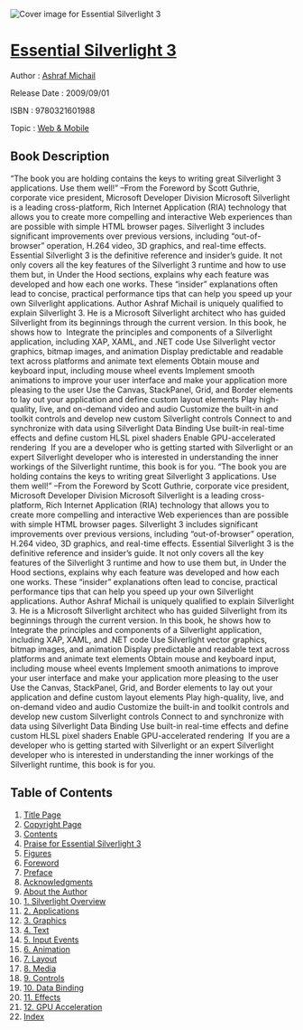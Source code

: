 ![Cover image for Essential Silverlight 3](https://imgdetail.ebookreading.net/cover/cover/web_mobile/EB9780321601988.jpg)

[Essential Silverlight 3](https://ebookreading.net/view/book/Essential+Silverlight+3-EB9780321601988_1.html "Essential Silverlight 3")
====================================================================================================================

Author : [Ashraf Michail](https://ebookreading.net/search/author/Ashraf+Michail)

Release Date : 2009/09/01

ISBN : 9780321601988

Topic : [Web & Mobile](https://ebookreading.net/search/category/web-mobile)

Book Description
-----------------

“The book you are holding contains the keys to writing great Silverlight 3 applications. Use them well!”
–From the Foreword by Scott Guthrie, corporate vice president, Microsoft Developer Division
Microsoft Silverlight is a leading cross-platform, Rich Internet Application (RIA) technology that allows you to create more compelling and interactive Web experiences than are possible with simple HTML browser pages. Silverlight 3 includes significant improvements over previous versions, including “out-of-browser” operation, H.264 video, 3D graphics, and real-time effects.
Essential Silverlight 3 is the definitive reference and insider’s guide. It not only covers all the key features of the Silverlight 3 runtime and how to use them but, in Under the Hood sections, explains why each feature was developed and how each one works. These “insider” explanations often lead to concise, practical performance tips that can help you speed up your own Silverlight applications.
Author Ashraf Michail is uniquely qualified to explain Silverlight 3. He is a Microsoft Silverlight architect who has guided Silverlight from its beginnings through the current version. In this book, he shows how to 
 Integrate the principles and components of a Silverlight application, including XAP, XAML, and .NET code 
 Use Silverlight vector graphics, bitmap images, and animation 
 Display predictable and readable text across platforms and animate text elements 
 Obtain mouse and keyboard input, including mouse wheel events 
 Implement smooth animations to improve your user interface and make your application more pleasing to the user 
 Use the Canvas, StackPanel, Grid, and Border elements to lay out your application and define custom layout elements 
 Play high-quality, live, and on-demand video and audio 
 Customize the built-in and toolkit controls and develop new custom Silverlight controls 
 Connect to and synchronize with data using Silverlight Data Binding 
 Use built-in real-time effects and define custom HLSL pixel shaders 
 Enable GPU-accelerated rendering  
If you are a developer who is getting started with Silverlight or an expert Silverlight developer who is interested in understanding the inner workings of the Silverlight runtime, this book is for you.
              “The book you are holding contains the keys to writing great Silverlight 3 applications. Use them well!”
–From the Foreword by Scott Guthrie, corporate vice president, Microsoft Developer Division
Microsoft Silverlight is a leading cross-platform, Rich Internet Application (RIA) technology that allows you to create more compelling and interactive Web experiences than are possible with simple HTML browser pages. Silverlight 3 includes significant improvements over previous versions, including “out-of-browser” operation, H.264 video, 3D graphics, and real-time effects.
Essential Silverlight 3 is the definitive reference and insider’s guide. It not only covers all the key features of the Silverlight 3 runtime and how to use them but, in Under the Hood sections, explains why each feature was developed and how each one works. These “insider” explanations often lead to concise, practical performance tips that can help you speed up your own Silverlight applications.
Author Ashraf Michail is uniquely qualified to explain Silverlight 3. He is a Microsoft Silverlight architect who has guided Silverlight from its beginnings through the current version. In this book, he shows how to 
 Integrate the principles and components of a Silverlight application, including XAP, XAML, and .NET code 
 Use Silverlight vector graphics, bitmap images, and animation 
 Display predictable and readable text across platforms and animate text elements 
 Obtain mouse and keyboard input, including mouse wheel events 
 Implement smooth animations to improve your user interface and make your application more pleasing to the user 
 Use the Canvas, StackPanel, Grid, and Border elements to lay out your application and define custom layout elements 
 Play high-quality, live, and on-demand video and audio 
 Customize the built-in and toolkit controls and develop new custom Silverlight controls 
 Connect to and synchronize with data using Silverlight Data Binding 
 Use built-in real-time effects and define custom HLSL pixel shaders 
 Enable GPU-accelerated rendering  
If you are a developer who is getting started with Silverlight or an expert Silverlight developer who is interested in understanding the inner workings of the Silverlight runtime, this book is for you.
              
Table of Contents
-----------------

1. [Title Page](https://ebookreading.net/view/book/Essential+Silverlight+3-EB9780321601988_2.html#title)
1. [Copyright Page](https://ebookreading.net/view/book/Essential+Silverlight+3-EB9780321601988_2.html#copy)
1. [Contents](https://ebookreading.net/view/book/Essential+Silverlight+3-EB9780321601988_2.html#toc)
1. [Praise for Essential Silverlight 3](https://ebookreading.net/view/book/Essential+Silverlight+3-EB9780321601988_2.html#pre01)
1. [Figures](https://ebookreading.net/view/book/Essential+Silverlight+3-EB9780321601988_2.html#pre02)
1. [Foreword](https://ebookreading.net/view/book/Essential+Silverlight+3-EB9780321601988_2.html#pre03)
1. [Preface](https://ebookreading.net/view/book/Essential+Silverlight+3-EB9780321601988_2.html#pre04)
1. [Acknowledgments](https://ebookreading.net/view/book/Essential+Silverlight+3-EB9780321601988_2.html#pre05)
1. [About the Author](https://ebookreading.net/view/book/Essential+Silverlight+3-EB9780321601988_2.html#pre06)
1. [1. Silverlight Overview](https://ebookreading.net/view/book/Essential+Silverlight+3-EB9780321601988_3.html)
1. [2. Applications](https://ebookreading.net/view/book/Essential+Silverlight+3-EB9780321601988_4.html)
1. [3. Graphics](https://ebookreading.net/view/book/Essential+Silverlight+3-EB9780321601988_5.html)
1. [4. Text](https://ebookreading.net/view/book/Essential+Silverlight+3-EB9780321601988_6.html)
1. [5. Input Events](https://ebookreading.net/view/book/Essential+Silverlight+3-EB9780321601988_7.html)
1. [6. Animation](https://ebookreading.net/view/book/Essential+Silverlight+3-EB9780321601988_8.html)
1. [7. Layout](https://ebookreading.net/view/book/Essential+Silverlight+3-EB9780321601988_9.html)
1. [8. Media](https://ebookreading.net/view/book/Essential+Silverlight+3-EB9780321601988_10.html)
1. [9. Controls](https://ebookreading.net/view/book/Essential+Silverlight+3-EB9780321601988_11.html)
1. [10. Data Binding](https://ebookreading.net/view/book/Essential+Silverlight+3-EB9780321601988_12.html)
1. [11. Effects](https://ebookreading.net/view/book/Essential+Silverlight+3-EB9780321601988_13.html)
1. [12. GPU Acceleration](https://ebookreading.net/view/book/Essential+Silverlight+3-EB9780321601988_14.html)
1. [Index](https://ebookreading.net/view/book/Essential+Silverlight+3-EB9780321601988_15.html)
